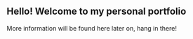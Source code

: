 ## Hello! Welcome to my personal portfolio

More information will be found here later on, hang in there!
